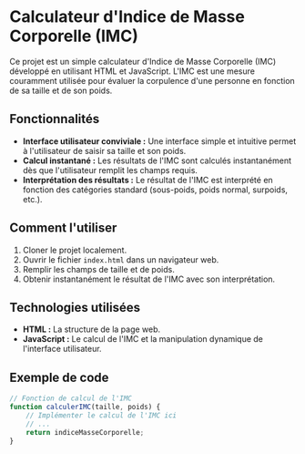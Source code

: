 # Calculateur d'Indice de Masse Corporelle (IMC)

Ce projet est un simple calculateur d'Indice de Masse Corporelle (IMC) développé en utilisant HTML et JavaScript. L'IMC est une mesure couramment utilisée pour évaluer la corpulence d'une personne en fonction de sa taille et de son poids.

## Fonctionnalités

- **Interface utilisateur conviviale :** Une interface simple et intuitive permet à l'utilisateur de saisir sa taille et son poids.
- **Calcul instantané :** Les résultats de l'IMC sont calculés instantanément dès que l'utilisateur remplit les champs requis.
- **Interprétation des résultats :** Le résultat de l'IMC est interprété en fonction des catégories standard (sous-poids, poids normal, surpoids, etc.).

## Comment l'utiliser

1. Cloner le projet localement.
2. Ouvrir le fichier `index.html` dans un navigateur web.
3. Remplir les champs de taille et de poids.
4. Obtenir instantanément le résultat de l'IMC avec son interprétation.

## Technologies utilisées

- **HTML :** La structure de la page web.
- **JavaScript :** Le calcul de l'IMC et la manipulation dynamique de l'interface utilisateur.

## Exemple de code

```javascript
// Fonction de calcul de l'IMC
function calculerIMC(taille, poids) {
    // Implémenter le calcul de l'IMC ici
    // ...
    return indiceMasseCorporelle;
}

